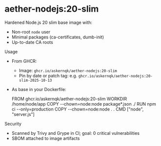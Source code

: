 # aether-nodejs:20-slim

Hardened Node.js 20 slim base image with:
- Non-root `node` user
- Minimal packages (ca-certificates, dumb-init)
- Up-to-date CA roots

Usage

- From GHCR:
  - Image: `ghcr.io/askernqk/aether-nodejs:20-slim`
  - Pin by date or patch tag: e.g. `ghcr.io/askernqk/aether-nodejs:20-slim-2025-10-13`

- As base in your Dockerfile:

  FROM ghcr.io/askernqk/aether-nodejs:20-slim
  WORKDIR /home/node/app
  COPY --chown=node:node package*.json ./
  RUN npm ci --only=production
  COPY --chown=node:node . .
  CMD ["node", "server.js"]

Security
- Scanned by Trivy and Grype in CI; goal: 0 critical vulnerabilities
- SBOM attached to image artifacts